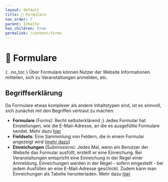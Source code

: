 ```yaml
---
layout: default
title: 📨 Formulare
nav_order: 7
parent: Inhalte
has_children: true
permalink: /content/forms
---
```


# 📨 Formulare
{: .no_toc }
Über Formulare können Nutzer der Website Informationen mitteilen, sich zu Veranstaltungen anmelden, etc.

## Begriffserklärung
Da Formulare etwas komplexer als andere Inhaltstypen sind, ist es sinnvoll, sich zunächst mit den Begriffen vertraut zu machen:

- **Formulare** (Forms): Recht selbsterklärend ;) Jedes Formular hat Einstellungen, wie die E-Mail-Adresse, an die es ausgefüllte Formulare sendet. Mehr dazu [hier](/building-forms)
- **Fieldsets**: Eine Sammmlung von Feldern, die in einem Formular angezeigt wird ([mehr dazu](/fieldsets))
- **Einreichungen** (Submissions): Jedes Mal, wenn ein Benutzer der Website das Formular ausfüllt, erstellt er eine Einreichung. Bei Veranstaltungen entspricht eine Einreichung in der Regel einer Anmeldung. Einreichungen werden in der Regel - sofern eingestellt - bei jedem Ausfüllen an eine E-Mail-Adresse geschickt. Zudem kann man Einreichungen als Tabelle herunterladen. Mehr dazu [hier](/collect-data)